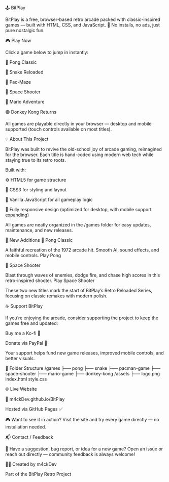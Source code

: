 🕹️ BitPlay

BitPlay is a free, browser-based retro arcade packed with classic-inspired games — built with HTML, CSS, and JavaScript.
🎯 No installs, no ads, just pure nostalgic fun.

🎮 Play Now

Click a game below to jump in instantly:

🎯 Pong Classic

🐍 Snake Reloaded

👻 Pac-Maze

🚀 Space Shooter

🔴 Mario Adventure

🟣 Donkey Kong Returns

All games are playable directly in your browser — desktop and mobile supported (touch controls available on most titles).

💡 About This Project

BitPlay was built to revive the old-school joy of arcade gaming, reimagined for the browser.
Each title is hand-coded using modern web tech while staying true to its retro roots.

Built with:

⚙️ HTML5 for game structure

🎨 CSS3 for styling and layout

🧠 Vanilla JavaScript for all gameplay logic

📱 Fully responsive design (optimized for desktop, with mobile support expanding)

All games are neatly organized in the /games folder for easy updates, maintenance, and new releases.

🚀 New Additions
🎯 Pong Classic

A faithful recreation of the 1972 arcade hit. Smooth AI, sound effects, and mobile controls.
Play Pong

🚀 Space Shooter

Blast through waves of enemies, dodge fire, and chase high scores in this retro-inspired shooter.
Play Space Shooter

These two new titles mark the start of BitPlay’s Retro Reloaded Series, focusing on classic remakes with modern polish.

☕ Support BitPlay

If you’re enjoying the arcade, consider supporting the project to keep the games free and updated:

Buy me a Ko-fi 🧃

Donate via PayPal 🐸

Your support helps fund new game releases, improved mobile controls, and better visuals.

📁 Folder Structure
/games
 ├── pong
 ├── snake
 ├── pacman-game
 ├── space-shooter
 ├── mario-game
 ├── donkey-kong
/assets
 ├── logo.png
index.html
style.css

🌐 Live Website

🔗 m4ckDev.github.io/BitPlay

Hosted via GitHub Pages ✅

🎮 Want to see it in action?
Visit the site and try every game directly — no installation needed.

📬 Contact / Feedback

💬 Have a suggestion, bug report, or idea for a new game?
Open an issue or reach out directly — community feedback is always welcome!

🧑‍💻 Created by m4ckDev

Part of the BitPlay Retro Project
